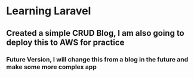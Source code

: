 # Learning Laravel 
## Created a simple CRUD Blog, I am also going to deploy this to AWS for practice
### Future Version, I will change this from a blog in the future and make some more complex app